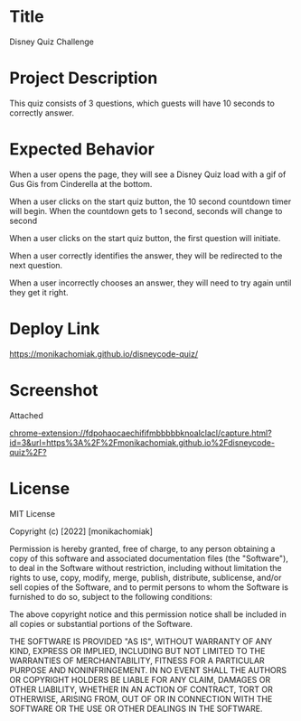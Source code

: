 # Title

Disney Quiz Challenge

# Project Description

This quiz consists of 3 questions, which guests will have 10 seconds to correctly answer.

# Expected Behavior

When a user opens the page, they will see a Disney Quiz load with a gif of Gus Gis from Cinderella at the bottom. 

When a user clicks on the start quiz button, the 10 second countdown timer will begin. When the countdown gets to 1 second, seconds will change to second

When a user clicks on the start quiz button, the first question will initiate.

When a user correctly identifies the answer, they will be redirected to the next question.

When a user incorrectly chooses an answer, they will need to try again until they get it right.

# Deploy Link

https://monikachomiak.github.io/disneycode-quiz/

# Screenshot

Attached

<chrome-extension://fdpohaocaechififmbbbbbknoalclacl/capture.html?id=3&url=https%3A%2F%2Fmonikachomiak.github.io%2Fdisneycode-quiz%2F?>

# License

MIT License

Copyright (c) [2022] [monikachomiak]

Permission is hereby granted, free of charge, to any person obtaining a copy of this software and associated documentation files (the "Software"), to deal in the Software without restriction, including without limitation the rights to use, copy, modify, merge, publish, distribute, sublicense, and/or sell copies of the Software, and to permit persons to whom the Software is furnished to do so, subject to the following conditions:

The above copyright notice and this permission notice shall be included in all copies or substantial portions of the Software.

THE SOFTWARE IS PROVIDED "AS IS", WITHOUT WARRANTY OF ANY KIND, EXPRESS OR IMPLIED, INCLUDING BUT NOT LIMITED TO THE WARRANTIES OF MERCHANTABILITY, FITNESS FOR A PARTICULAR PURPOSE AND NONINFRINGEMENT. IN NO EVENT SHALL THE AUTHORS OR COPYRIGHT HOLDERS BE LIABLE FOR ANY CLAIM, DAMAGES OR OTHER LIABILITY, WHETHER IN AN ACTION OF CONTRACT, TORT OR OTHERWISE, ARISING FROM, OUT OF OR IN CONNECTION WITH THE SOFTWARE OR THE USE OR OTHER DEALINGS IN THE SOFTWARE.